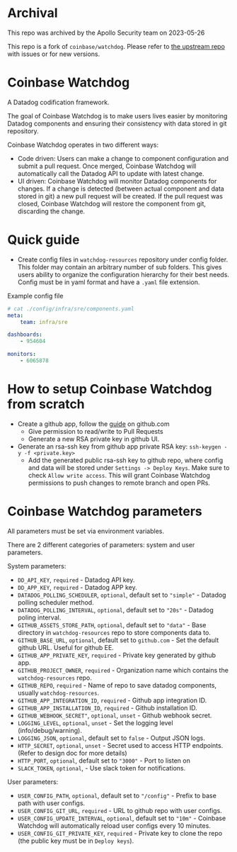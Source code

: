 # Archival
This repo was archived by the Apollo Security team on 2023-05-26

This repo is a fork of `coinbase/watchdog`. Please refer to [the upstream repo](https://github.com/coinbase/watchdog) with issues or for new versions.


Coinbase Watchdog
========

A Datadog codification framework.

The goal of Coinbase Watchdog is to make users lives easier by monitoring Datadog components and ensuring their consistency with data stored in git repository.

Coinbase Watchdog operates in two different ways:
  - Code driven: Users can make a change to component configuration and submit a pull request. Once merged, Coinbase Watchdog will automatically call the Datadog API to update with latest change.
  - UI driven: Coinbase Watchdog will monitor Datadog components for changes. If a change is detected (between actual component and data stored in git) a new pull request will be created. If the pull request was closed, Coinbase Watchdog will restore the component from git, discarding the change.


Quick guide
============

 - Create config files in `watchdog-resources` repository under config folder.
   This folder may contain an arbitrary number of sub folders. This gives users ability to organize the configuration hierarchy for their best needs. Config must be in yaml format and have a `.yaml` file extension.

Example config file

```yaml
# cat ./config/infra/sre/components.yaml
meta:
    team: infra/sre

dashboards:
    - 954604

monitors:
    - 6065878

```

How to setup Coinbase Watchdog from scratch
==================================

- Create a github app, follow the [guide](https://developer.github.com/apps/building-your-first-github-app/) on github.com
  - Give permission to read/write to Pull Requests
  - Generate a new RSA private key in github UI.
- Generate an rsa-ssh key from github app private RSA key: `ssh-keygen -y -f <private.key>`
  - Add the generated public rsa-ssh key to github repo, where config and data will be stored
    under `Settings -> Deploy Keys`. Make sure to check `Allow write access`. This will grant Coinbase Watchdog
    permissions to push changes to remote branch and open PRs.
    
Coinbase Watchdog parameters
===================

All parameters must be set via environment variables.

There are 2 different categories of parameters: system and user parameters.

System parameters:
  - `DD_API_KEY`, `required` - Datadog API key.
  - `DD_APP_KEY`, `required` - Datadog APP key.
  - `DATADOG_POLLING_SCHEDULER`, `optional`, default set to `"simple"` - Datadog polling scheduler method.
  - `DATADOG_POLLING_INTERVAL`, `optional`, default set to `"20s"` - Datadog poling interval.
  - `GITHUB_ASSETS_STORE_PATH`, `optional`, default set to `"data"` - Base directory in `watchdog-resources` repo to store components data to.
  - `GITHUB_BASE_URL`, `optional`, default set to `github.com` - Set the default github URL. Useful for github EE.
  - `GITHUB_APP_PRIVATE_KEY`, `required` - Private key generated by github app.
  - `GITHUB_PROJECT_OWNER`, `required` - Organization name which contains the `watchdog-resources` repo.
  - `GITHUB_REPO`, `required` - Name of repo to save datadog components, usually `watchdog-resources`.
  - `GITHUB_APP_INTEGRATION_ID`, `required` - Github app integration ID.
  - `GITHUB_APP_INSTALLATION_ID`, `required` - Github installation ID.
  - `GITHUB_WEBHOOK_SECRET"`, `optional`, `unset` - Github webhook secret.
  - `LOGGING_LEVEL`, `optional`, `unset` - Set the logging level (info/debug/warning).
  - `LOGGING_JSON`, `optional`, default set to `false` - Output JSON logs.
  - `HTTP_SECRET`, `optional`, `unset` - Secret used to access HTTP endpoints. (Refer to design doc for more details)
  - `HTTP_PORT`, `optional`, default set to `"3000"` - Port to listen on
  - `SLACK_TOKEN`, `optional`, - Use slack token for notifications.
  
User parameters:
  - `USER_CONFIG_PATH`, `optional`, default set to `"/config"` - Prefix to base path with user configs.
  - `USER_CONFIG_GIT_URL`, `required` - URL to github repo with user configs.
  - `USER_CONFIG_UPDATE_INTERVAL`, `optional`, default set to `"10m"` - Coinbase Watchdog will automatically reload user configs every 10 minutes.
  - `USER_CONFIG_GIT_PRIVATE_KEY`, `required` - Private key to clone the repo (the public key must be in `Deploy keys`).
